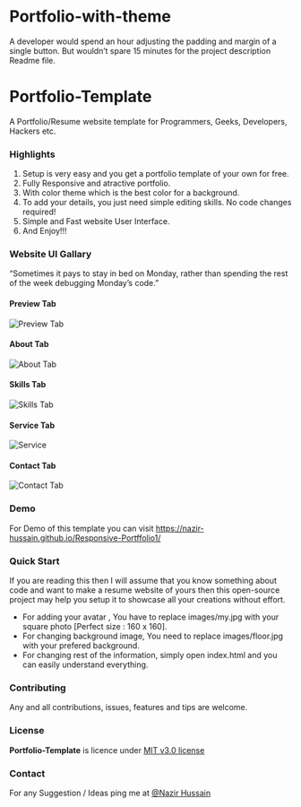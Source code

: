 # Portfolio-with-theme
A developer would spend an hour adjusting the padding and margin of a single button. But wouldn’t spare 15 minutes for the project description Readme file.


# Portfolio-Template
A Portfolio/Resume website template for Programmers, Geeks, Developers, Hackers etc.

### Highlights
1. Setup is very easy and you get a portfolio template of your own for free.
2. Fully Responsive and atractive portfolio.
3. With color theme which is the best color for a background.
4. To add your details, you just need simple editing skills. No code changes required!
5. Simple and Fast website User Interface.
6. And Enjoy!!!

### Website UI Gallary
“Sometimes it pays to stay in bed on Monday, rather than spending the rest of the week debugging Monday’s code.”

#### Preview Tab
![Preview Tab](https://user-images.githubusercontent.com/56648155/141693131-97e12b41-0123-49c6-b5a1-f6d51d650659.png)

#### About Tab
![About Tab](https://user-images.githubusercontent.com/56648155/141724871-0d356210-31b0-4056-bec9-5c6e5c5298fc.png)

#### Skills Tab
![Skills Tab](https://user-images.githubusercontent.com/56648155/141724868-1e65caa5-53dd-408f-b384-5984b6011de2.png)

#### Service Tab
![Service](https://user-images.githubusercontent.com/56648155/141724869-fcc37896-7f62-4fcd-9d90-7ed1ddd9f57b.png)

#### Contact Tab
![Contact Tab](https://user-images.githubusercontent.com/56648155/141724866-c73f5e64-93c6-425d-8916-bef08292fa5c.png) 

### Demo
For Demo of this template you can visit https://nazir-hussain.github.io/Responsive-Portffolio1/

### Quick Start
If you are reading this then I will assume that you know something about code and want to make a resume website of yours then this open-source project may help you setup it to showcase all your creations without effort.
- For adding your avatar , You have to replace images/my.jpg with your square photo [Perfect size : 160 x 160].
- For changing background image, You need to replace images/floor.jpg with your prefered background.
- For changing rest of the information, simply open index.html and you can easily understand everything.


### Contributing
Any and all contributions, issues, features and tips are welcome.

### License
**Portfolio-Template** is licence under [MIT v3.0 license](https://img.shields.io/badge/license-MIT-blue.svg)

### Contact

For any Suggestion / Ideas ping me at [@Nazir Hussain](https://www.instagram.com/nazir__hassan/)

